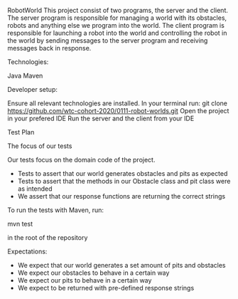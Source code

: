 RobotWorld
This project consist of two programs, the server and the client. The server program is responsible for managing a world with its obstacles, robots and anything else we program into the world. The client program is responsible for launching a robot into the world and controlling the robot in the world by sending messages to the server program and receiving messages back in response.

Technologies:

Java
Maven


Developer setup:

Ensure all relevant technologies are installed.
In your terminal run: git clone https://github.com/wtc-cohort-2020/0111-robot-worlds.git
Open the project in your prefered IDE
Run the server and the client from your IDE


Test Plan

The focus of our tests

Our tests focus on the domain code of the project.
* Tests to assert that our world generates obstacles and pits
  as expected
* Tests to assert that the methods in our Obstacle
  class and pit class were as intended
* We assert that our response functions are
  returning the correct strings

To run the tests with Maven, run:

mvn test

in the root of the repository

Expectations:
* We expect that our world generates a set amount of pits and obstacles
* We expect our obstacles to behave in a certain way
* We expect our pits to behave in a certain way
* We expect to be returned with pre-defined response strings

